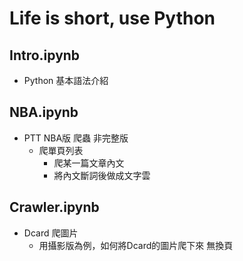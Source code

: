 # Life is short, use Python

## Intro.ipynb

  - Python 基本語法介紹

## NBA.ipynb

  - PTT NBA版 爬蟲 非完整版
	  - 爬單頁列表
		- 爬某一篇文章內文
		- 將內文斷詞後做成文字雲

## Crawler.ipynb

  - Dcard 爬圖片
	  - 用攝影版為例，如何將Dcard的圖片爬下來 無換頁

